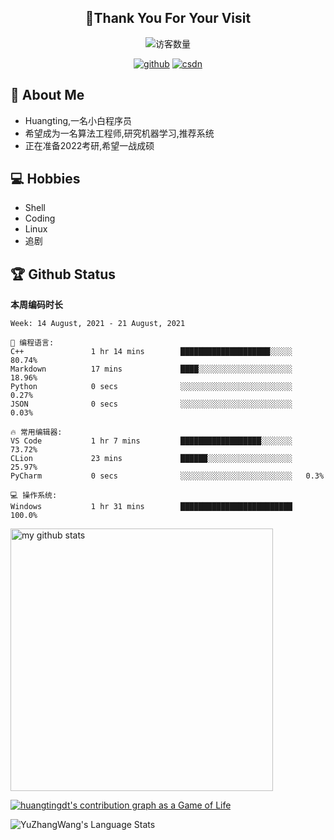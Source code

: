 <h2 align="center">👋Thank You For Your Visit</h2>
<div align="center">
<img src="https://profile-counter.glitch.me/Huangtingdt/count.svg" alt="访客数量">
</div>
  <p align="center">
    <a href="https://github.com/Huangtingdt/Huangtingdt"><img src="https://img.shields.io/badge/GitHub-ff79c6" alt="github"></a>
    <a href="https://blog.csdn.net/qq_43531216"><img src="https://img.shields.io/badge/CSDN-cf000e" alt="csdn"></a>
  </p>

## 🤵 About Me

  - Huangting,一名小白程序员
  - 希望成为一名算法工程师,研究机器学习,推荐系统
  - 正在准备2022考研,希望一战成硕

## 💻 Hobbies

  - Shell
  - Coding
  - Linux
  - 追剧

## 🏆 Github Status



  **本周编码时长**

  <!--START_SECTION:waka-->
```text
Week: 14 August, 2021 - 21 August, 2021

💬 编程语言: 
C++               1 hr 14 mins        ████████████████████░░░░░   80.74% 
Markdown          17 mins             ████░░░░░░░░░░░░░░░░░░░░░   18.96% 
Python            0 secs              ░░░░░░░░░░░░░░░░░░░░░░░░░   0.27% 
JSON              0 secs              ░░░░░░░░░░░░░░░░░░░░░░░░░   0.03%

🔥 常用编辑器: 
VS Code           1 hr 7 mins         ██████████████████░░░░░░░   73.72% 
CLion             23 mins             ██████░░░░░░░░░░░░░░░░░░░   25.97% 
PyCharm           0 secs              ░░░░░░░░░░░░░░░░░░░░░░░░░   0.3%

💻 操作系统: 
Windows           1 hr 31 mins        █████████████████████████   100.0%

```


<!--END_SECTION:waka-->

<p align="left">
<img src="https://github-readme-stats.vercel.app/api?username=huangtingdt&show_icons=true&theme=tokyonight" alt="my github stats" width="420"/>
</P>

  [![huangtingdt's contribution graph as a Game of Life](https://github4life.herokuapp.com/huangtingdt.gif)](https://github4life.herokuapp.com/huangtingdt)

![YuZhangWang's Language Stats](https://github-readme-stats.anuraghazra1.vercel.app/api/top-langs/?username=huangtingdt&show_icons=true)

